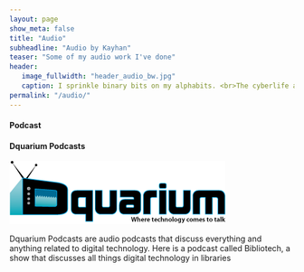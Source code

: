```yaml
---
layout: page
show_meta: false
title: "Audio"
subheadline: "Audio by Kayhan"
teaser: "Some of my audio work I've done"
header:
   image_fullwidth: "header_audio_bw.jpg"
   caption: I sprinkle binary bits on my alphabits. <br>The cyberlife and times of Kayhan B, digital librarian extraordinaire, podcaster and all around nice guy.
permalink: "/audio/"
---
```


#### Podcast

#### Dquarium Podcasts

![Dquarium Logo](/images/dquarium-logo-small.png)

Dquarium Podcasts are audio podcasts that discuss everything and anything related to digital technology. Here is a podcast called Bibliotech, a show that discusses all things digital technology in libraries
